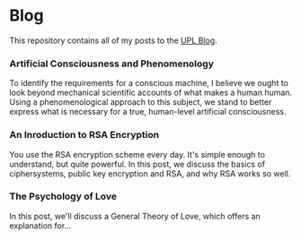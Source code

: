 # Blog

This repository contains all of my posts to the [UPL Blog](https://www.upl.cs.wisc.edu/blog.html).

### Artificial Consciousness and Phenomenology

To identify the requirements for a conscious machine, I believe we ought to look beyond mechanical scientific accounts of what makes a human human. Using a phenomenological approach to this subject, we stand to better express what is necessary for a true, human-level artificial consciousness.

### An Inroduction to RSA Encryption

You use the RSA encryption scheme every day. It's simple enough to understand, but quite powerful. In this post, we discuss the basics of ciphersystems, public key encryption and RSA, and why RSA works so well.

### The Psychology of Love

In this post, we'll discuss a General Theory of Love, which offers an explanation for...
